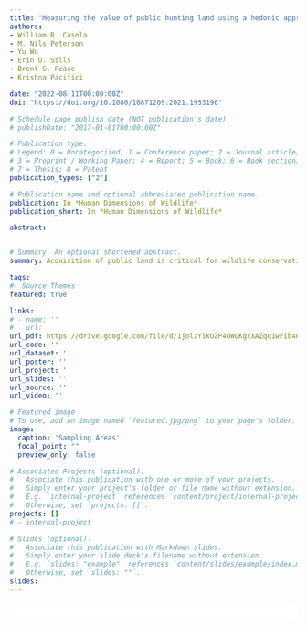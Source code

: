 ```yaml
---
title: "Measuring the value of public hunting land using a hedonic approach"
authors:
- William R. Casola
- M. Nils Peterson
- Yu Wu
- Erin O. Sills
- Brent S. Pease
- Krishna Pacifici

date: "2022-08-11T00:00:00Z"
doi: "https://doi.org/10.1080/10871209.2021.1953196"

# Schedule page publish date (NOT publication's date).
# publishDate: "2017-01-01T00:00:00Z"

# Publication type.
# Legend: 0 = Uncategorized; 1 = Conference paper; 2 = Journal article;
# 3 = Preprint / Working Paper; 4 = Report; 5 = Book; 6 = Book section;
# 7 = Thesis; 8 = Patent
publication_types: ["2"]

# Publication name and optional abbreviated publication name.
publication: In *Human Dimensions of Wildlife*
publication_short: In *Human Dimensions of Wildlife*

abstract: 


# Summary. An optional shortened abstract.
summary: Acquisition of public land is critical for wildlife conservation and can impact local tax bases and property values. Those impacts reflect the capitalized value of benefits (e.g., recreational opportunities) and costs (e.g., nuisance wildlife) of living near protected areas. We employed the hedonic price framework to determine how proximity and adjacency to public hunting land in North Carolina were capitalized into housing prices. We modeled sale price as the composite value of structural, neighborhood, and environmental characteristics. Proximity to public hunting land had positive effects on sale price in some locations, whereas adjacency had negative effects in some locations. These relationships were dependent on the sociocultural context of the public hunting land, including proximity to other forms of public land. This research may help facilitate negotiations among stakeholders impacted by protected areas, including land dedicated to wildlife-based recreation.

tags:
#- Source Themes
featured: true

links:
# - name: ''
#   url: 
url_pdf: https://drive.google.com/file/d/1jolzYikOZP4OWOKgrXAZqq1wFib4QZaZ/view?usp=sharing
url_code: ''
url_dataset: ''
url_poster: ''
url_project: ''
url_slides: ''
url_source: ''
url_video: ''

# Featured image
# To use, add an image named `featured.jpg/png` to your page's folder. 
image:
  caption: 'Sampling Areas'
  focal_point: ""
  preview_only: false

# Associated Projects (optional).
#   Associate this publication with one or more of your projects.
#   Simply enter your project's folder or file name without extension.
#   E.g. `internal-project` references `content/project/internal-project/index.md`.
#   Otherwise, set `projects: []`.
projects: []
# - internal-project

# Slides (optional).
#   Associate this publication with Markdown slides.
#   Simply enter your slide deck's filename without extension.
#   E.g. `slides: "example"` references `content/slides/example/index.md`.
#   Otherwise, set `slides: ""`.
slides:
---
```


<html>
  <style>
    section {
        background: white;
        color: black;
        border-radius: 1em;
        padding: 1em;
        left: 50% }
    #inner {
        display: inline-block;
        display: flex;
        align-items: center;
        justify-content: center }
  </style>
  <section>
    <div id="inner">
      <script type='text/javascript' src='https://d1bxh8uas1mnw7.cloudfront.net/assets/embed.js'></script>
        <span style="float:left"; 
          class="__dimensions_badge_embed__" 
          data-doi="10.XXXXXX" 
          data-hide-zero-citations="true" 
          data-legend="always">
        </span>
      <script async src="https://badge.dimensions.ai/badge.js" charset="utf-8"></script>
        <div  style="float:right"; 
          data-link-target="_blank" 
          data-badge-details="right" 
          data-badge-type="medium-donut"
          data-doi="10.1080/10871209.2021.1953196"   
          data-condensed="true" 
          data-hide-no-mentions="true" 
          class="altmetric-embed">
        </div>
    </div>
    <div id="inner">
      <script type="text/javascript" src="//cdn.plu.mx/widget-summary.js"></script>
        <a href="https://plu.mx/plum/a/?doi=10.1080/10871209.2021.1953196" 
          data-orientation="horizontal" 
          class="plumx-summary" 
          data-site="plum" 
          data-hide-when-empty="true">
        </a>
    </div>
  </section>